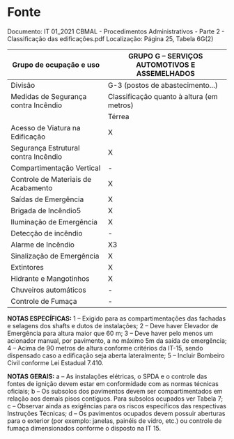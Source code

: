 # Fonte
Documento: IT 01_2021 CBMAL - Procedimentos Administrativos - Parte 2 - Classificação das edificações.pdf
Localização: Página 25, Tabela 6G(2)

| Grupo de ocupação e uso | GRUPO G – SERVIÇOS AUTOMOTIVOS E ASSEMELHADOS |
|---|---|
| Divisão | G-3 (postos de abastecimento...) |
| Medidas de Segurança contra Incêndio | Classificação quanto à altura (em metros) |
|  | Térrea | H ≤6 | 6 < H ≤12 | 12 < H ≤23 | 23 < H ≤30 | Acima de 30 |
| Acesso de Viatura na Edificação | X | X | X | X | X | X |
| Segurança Estrutural contra Incêndio | X | X | X | X | X | X |
| Compartimentação Vertical | - | - | - | X1 | X1 | X1 |
| Controle de Materiais de Acabamento | X | X | X | X | X | X |
| Saídas de Emergência | X | X | X | X | X | X2 |
| Brigada de Incêndio5 | X | X | X | X | X | X |
| Iluminação de Emergência | X | X | X | X | X | X |
| Detecção de incêndio | - | - | - | - | - | X |
| Alarme de Incêndio | X3 | X3 | X3 | X3 | X3 | X3 |
| Sinalização de Emergência | X | X | X | X | X | X |
| Extintores | X | X | X | X | X | X |
| Hidrante e Mangotinhos | X | X | X | X | X | X |
| Chuveiros automáticos | - | - | - | - | X | X |
| Controle de Fumaça | - | - | - | - | - | X4 |

**NOTAS ESPECÍFICAS:**
1 – Exigido para as compartimentações das fachadas e selagens dos shafts e dutos de instalações;
2 – Deve haver Elevador de Emergência para altura maior que 60 m;
3 – Deve haver pelo menos um acionador manual, por pavimento, a no máximo 5m da saída de emergência;
4 – Acima de 90 metros de altura conforme critérios da IT-15, sendo dispensado caso a edificação seja aberta lateralmente;
5 – Incluir Bombeiro Civil conforme Lei Estadual 7.410.

**NOTAS GERAIS:**
a – As instalações elétricas, o SPDA e o controle das fontes de ignição devem estar em conformidade com as normas técnicas oficiais;
b – Os subsolos dos pavimentos devem ser compartimentados em relação aos demais pisos contíguos. Para subsolos ocupados ver Tabela 7;
c – Observar ainda as exigências para os riscos específicos das respectivas Instruções Técnicas;
d – Os pavimentos ocupados devem possuir aberturas para o exterior (por exemplo: janelas, painéis de vidro, etc.) ou controle de fumaça dimensionados conforme o disposto na IT 15.